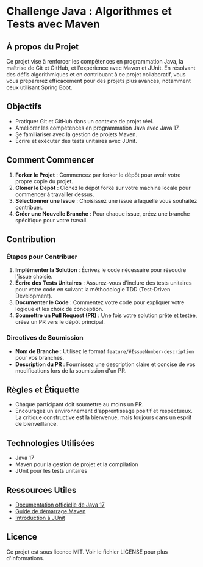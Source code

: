 # Challenge Java : Algorithmes et Tests avec Maven

## À propos du Projet

Ce projet vise à renforcer les compétences en programmation Java, la maîtrise de Git et GitHub, et l'expérience avec Maven et JUnit. En résolvant des défis algorithmiques et en contribuant à ce projet collaboratif, vous vous préparerez efficacement pour des projets plus avancés, notamment ceux utilisant Spring Boot.

## Objectifs

- Pratiquer Git et GitHub dans un contexte de projet réel.
- Améliorer les compétences en programmation Java avec Java 17.
- Se familiariser avec la gestion de projets Maven.
- Écrire et exécuter des tests unitaires avec JUnit.

## Comment Commencer

1. **Forker le Projet** : Commencez par forker le dépôt pour avoir votre propre copie du projet.
2. **Cloner le Dépôt** : Clonez le dépôt forké sur votre machine locale pour commencer à travailler dessus.
3. **Sélectionner une Issue** : Choisissez une issue à laquelle vous souhaitez contribuer.
4. **Créer une Nouvelle Branche** : Pour chaque issue, créez une branche spécifique pour votre travail.

## Contribution

### Étapes pour Contribuer

1. **Implémenter la Solution** : Écrivez le code nécessaire pour résoudre l'issue choisie.
2. **Écrire des Tests Unitaires** : Assurez-vous d'inclure des tests unitaires pour votre code en suivant la méthodologie TDD (Test-Driven Development).
3. **Documenter le Code** : Commentez votre code pour expliquer votre logique et les choix de conception.
4. **Soumettre un Pull Request (PR)** : Une fois votre solution prête et testée, créez un PR vers le dépôt principal.

### Directives de Soumission

- **Nom de Branche** : Utilisez le format `feature/#IssueNumber-description` pour vos branches.
- **Description du PR** : Fournissez une description claire et concise de vos modifications lors de la soumission d'un PR.

## Règles et Étiquette

- Chaque participant doit soumettre au moins un PR.
- Encouragez un environnement d'apprentissage positif et respectueux. La critique constructive est la bienvenue, mais toujours dans un esprit de bienveillance.

## Technologies Utilisées

- Java 17
- Maven pour la gestion de projet et la compilation
- JUnit pour les tests unitaires

## Ressources Utiles

- [Documentation officielle de Java 17](https://docs.oracle.com/en/java/javase/17/)
- [Guide de démarrage Maven](https://maven.apache.org/guides/getting-started/)
- [Introduction à JUnit](https://junit.org/junit5/docs/current/user-guide/)

## Licence

Ce projet est sous licence MIT. Voir le fichier LICENSE pour plus d'informations.

